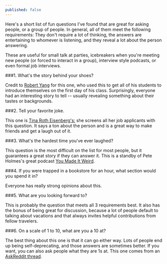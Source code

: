 ```yaml
---
published: false
---
```


Here's a short list of fun questions I've found that are great for asking people, or a group of people. In general, all of them meet the following requirements: They don't require a lot of thinking, the answers are entertaining to whomever is listening, and they reveal a lot about the person answering.

These are useful for small talk at parties, icebreakers when you're meeting new people (or forced to interact in a group), interview style podcasts, or even formal job interviews.

###1. What's the story behind your shoes?

Credit to [Robert Yang](https://twitter.com/radiatoryang) for this one, who used this to get all of his students to introduce themselves on the first day of his class. Surprisingly, everyone had an interesting story to tell -- usually revealing something about their tastes or backgrounds.

###2. Tell your favorite joke.

This one is [Tina Roth Eisenberg's:](https://spoken.co/t/2316675) she screens all her job applicants with this question. It says a ton about the person and is a great way to make friends and get a laugh out of it.

###3. What's the hardest time you've ever laughed?

This question is the most difficult on the list for most people, but it guarantees a great story if they can answer it. This is a standby of Pete Holmes's great podcast [You Made It Weird](http://nerdist.com/tag/you-made-it-weird/).

###4. If you were trapped in a bookstore for an hour, what section would you spend it in?

Everyone has really strong opinions about this.

###5. What are you looking forward to?

This is probably the question that meets all 3 requirements best. It also has the bonus of being great for discussion, because a lot of people default to talking about vacations and that always invites helpful contributions from fellow travelers.

###6. On a scale of 1 to 10, what are you a 10 at?

The best thing about this one is that it can go either way. Lots of people end up being self-deprecating, and those answers are sometimes better. If you want, you can also ask people what they are 1s at. This one comes from an [AskReddit thread](http://www.reddit.com/r/askreddit/comments/3dg2gp/). 

